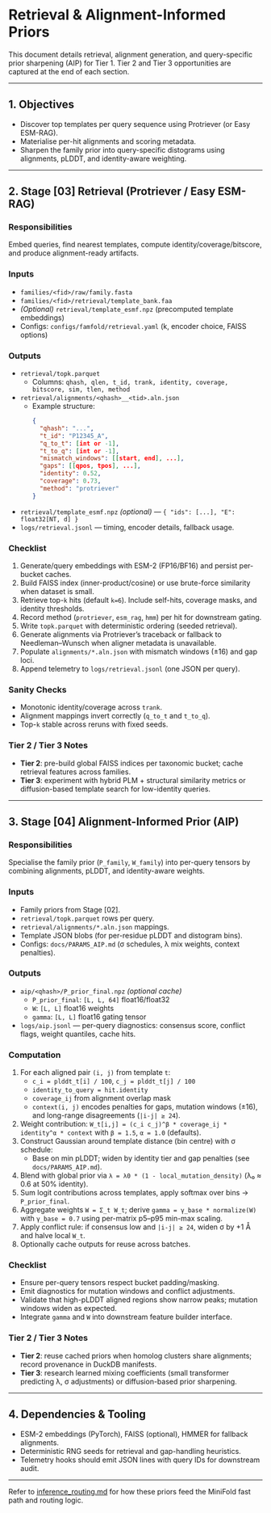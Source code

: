 # Retrieval & Alignment-Informed Priors

This document details retrieval, alignment generation, and query-specific prior
sharpening (AIP) for Tier 1. Tier 2 and Tier 3 opportunities are captured at the
end of each section.

---

## 1. Objectives
- Discover top templates per query sequence using Protriever (or Easy ESM-RAG).
- Materialise per-hit alignments and scoring metadata.
- Sharpen the family prior into query-specific distograms using alignments,
  pLDDT, and identity-aware weighting.

---

## 2. Stage [03] Retrieval (Protriever / Easy ESM-RAG)

### Responsibilities
Embed queries, find nearest templates, compute identity/coverage/bitscore, and
produce alignment-ready artifacts.

### Inputs
- `families/<fid>/raw/family.fasta`
- `families/<fid>/retrieval/template_bank.faa`
- *(Optional)* `retrieval/template_esmf.npz` (precomputed template embeddings)
- Configs: `configs/famfold/retrieval.yaml` (k, encoder choice, FAISS options)

### Outputs
- `retrieval/topk.parquet`
  - Columns: `qhash, qlen, t_id, trank, identity, coverage, bitscore, sim, tlen, method`
- `retrieval/alignments/<qhash>__<tid>.aln.json`
  - Example structure:
    ```json
    {
      "qhash": "...",
      "t_id": "P12345_A",
      "q_to_t": [int or -1],
      "t_to_q": [int or -1],
      "mismatch_windows": [[start, end], ...],
      "gaps": [[qpos, tpos], ...],
      "identity": 0.52,
      "coverage": 0.73,
      "method": "protriever"
    }
    ```
- `retrieval/template_esmf.npz` *(optional)* — `{ "ids": [...], "E": float32[NT, d] }`
- `logs/retrieval.jsonl` — timing, encoder details, fallback usage.

### Checklist
1. Generate/query embeddings with ESM-2 (FP16/BF16) and persist per-bucket caches.
2. Build FAISS index (inner-product/cosine) or use brute-force similarity when
   dataset is small.
3. Retrieve top-`k` hits (default `k=6`). Include self-hits, coverage masks, and
   identity thresholds.
4. Record method (`protriever`, `esm_rag`, `hmm`) per hit for downstream gating.
5. Write `topk.parquet` with deterministic ordering (seeded retrieval).
6. Generate alignments via Protriever’s traceback or fallback to Needleman–Wunsch
   when aligner metadata is unavailable.
7. Populate `alignments/*.aln.json` with mismatch windows (±16) and gap loci.
8. Append telemetry to `logs/retrieval.jsonl` (one JSON per query).

### Sanity Checks
- Monotonic identity/coverage across `trank`.
- Alignment mappings invert correctly (`q_to_t` and `t_to_q`).
- Top-`k` stable across reruns with fixed seeds.

### Tier 2 / Tier 3 Notes
- **Tier 2**: pre-build global FAISS indices per taxonomic bucket; cache
  retrieval features across families.
- **Tier 3**: experiment with hybrid PLM + structural similarity metrics or
  diffusion-based template search for low-identity queries.

---

## 3. Stage [04] Alignment-Informed Prior (AIP)

### Responsibilities
Specialise the family prior (`P_family`, `W_family`) into per-query tensors by
combining alignments, pLDDT, and identity-aware weights.

### Inputs
- Family priors from Stage [02].
- `retrieval/topk.parquet` rows per query.
- `retrieval/alignments/*.aln.json` mappings.
- Template JSON blobs (for per-residue pLDDT and distogram bins).
- Configs: `docs/PARAMS_AIP.md` (σ schedules, λ mix weights, context penalties).

### Outputs
- `aip/<qhash>/P_prior_final.npz` *(optional cache)*
  - `P_prior_final`: `[L, L, 64]` float16/float32
  - `W`: `[L, L]` float16 weights
  - `gamma`: `[L, L]` float16 gating tensor
- `logs/aip.jsonl` — per-query diagnostics: consensus score, conflict flags,
  weight quantiles, cache hits.

### Computation
1. For each aligned pair `(i, j)` from template `t`:
   - `c_i = plddt_t[i] / 100`, `c_j = plddt_t[j] / 100`
   - `identity_to_query = hit.identity`
   - `coverage_ij` from alignment overlap mask
   - `context(i, j)` encodes penalties for gaps, mutation windows (±16), and
     long-range disagreements (`|i-j| ≥ 24`).
2. Weight contribution: `W_t[i,j] = (c_i c_j)^β * coverage_ij * identity^α * context`
   with `β = 1.5`, `α = 1.0` (defaults).
3. Construct Gaussian around template distance (bin centre) with σ schedule:
   - Base on min pLDDT; widen by identity tier and gap penalties (see
     `docs/PARAMS_AIP.md`).
4. Blend with global prior via `λ = λ0 * (1 - local_mutation_density)`
   (λ₀ ≈ 0.6 at 50% identity).
5. Sum logit contributions across templates, apply softmax over bins →
   `P_prior_final`.
6. Aggregate weights `W = Σ_t W_t`; derive `gamma = γ_base * normalize(W)` with
   `γ_base = 0.7` using per-matrix p5–p95 min-max scaling.
7. Apply conflict rule: if consensus low and `|i-j| ≥ 24`, widen σ by +1 Å and
   halve local `W_t`.
8. Optionally cache outputs for reuse across batches.

### Checklist
- Ensure per-query tensors respect bucket padding/masking.
- Emit diagnostics for mutation windows and conflict adjustments.
- Validate that high-pLDDT aligned regions show narrow peaks; mutation windows
  widen as expected.
- Integrate `gamma` and `W` into downstream feature builder interface.

### Tier 2 / Tier 3 Notes
- **Tier 2**: reuse cached priors when homolog clusters share alignments; record
  provenance in DuckDB manifests.
- **Tier 3**: research learned mixing coefficients (small transformer predicting
  λ, σ adjustments) or diffusion-based prior sharpening.

---

## 4. Dependencies & Tooling
- ESM-2 embeddings (PyTorch), FAISS (optional), HMMER for fallback alignments.
- Deterministic RNG seeds for retrieval and gap-handling heuristics.
- Telemetry hooks should emit JSON lines with query IDs for downstream audit.

---

Refer to [inference_routing.md](inference_routing.md) for how
these priors feed the MiniFold fast path and routing logic.
